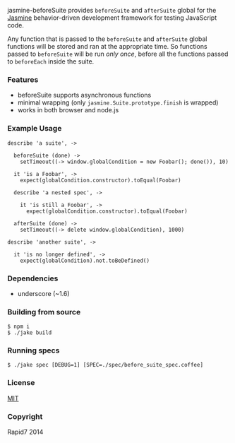jasmine-beforeSuite provides `beforeSuite` and `afterSuite` global for the [Jasmine](http://jasmine.github.io/) behavior-driven development framework for testing JavaScript code.

Any function that is passed to the `beforeSuite` and `afterSuite` global functions will be stored and ran at the appropriate time. So functions passed to `beforeSuite` will be run *only once*, before all the functions passed to `beforeEach` inside the suite.

### Features

- beforeSuite supports asynchronous functions
- minimal wrapping (only `jasmine.Suite.prototype.finish` is wrapped)
- works in both browser and node.js

### Example Usage

    describe 'a suite', ->

      beforeSuite (done) ->
        setTimeout((-> window.globalCondition = new Foobar(); done()), 10)

      it 'is a Foobar', ->
        expect(globalCondition.constructor).toEqual(Foobar)

      describe 'a nested spec', ->

        it 'is still a Foobar', ->
          expect(globalCondition.constructor).toEqual(Foobar)

      afterSuite (done) ->
        setTimeout((-> delete window.globalCondition), 1000)

    describe 'another suite', ->

      it 'is no longer defined', ->
        expect(globalCondition).not.toBeDefined()

### Dependencies

- underscore (~1.6)

### Building from source

    $ npm i
    $ ./jake build

### Running specs

    $ ./jake spec [DEBUG=1] [SPEC=./spec/before_suite_spec.coffee]

### License

[MIT](http://en.wikipedia.org/wiki/MIT_License)

### Copyright

Rapid7 2014
